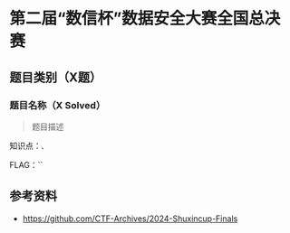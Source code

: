 # 第二届“数信杯”数据安全大赛全国总决赛

## 题目类别（X题）

### 题目名称（X Solved）

> 题目描述

知识点：``、``

FLAG：``

## 参考资料

- <https://github.com/CTF-Archives/2024-Shuxincup-Finals>

